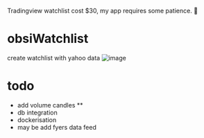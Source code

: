Tradingview watchlist cost $30, my app requires some patience. 🥲 

# obsiWatchlist
create watchlist with yahoo data
![image](https://github.com/user-attachments/assets/79c25d06-05fc-4bcf-9081-5a68dd255c48)

# todo
 - add volume candles **
 - db integration
 - dockerisation
 - may be add fyers data feed 
